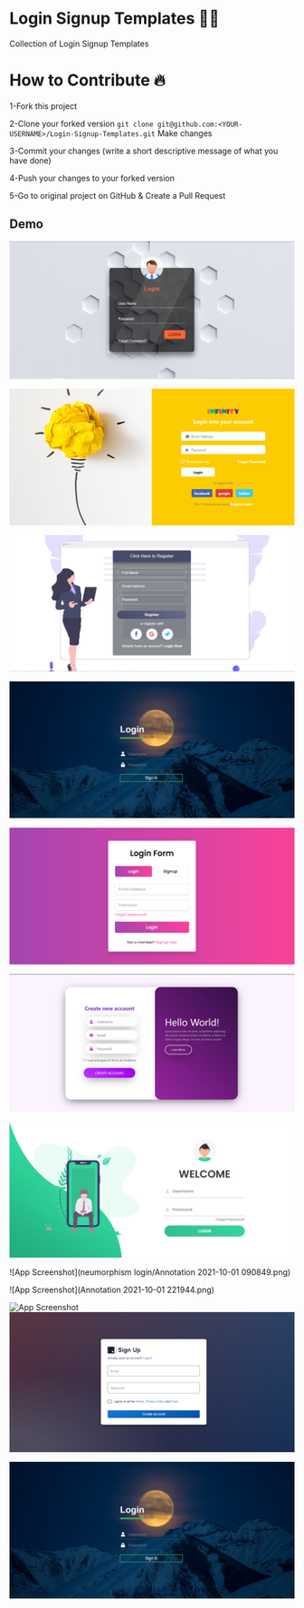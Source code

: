
# Login Signup Templates 🌟🌟
Collection of Login Signup Templates

# How to Contribute 🔥

1-Fork this project

2-Clone your forked version ```git clone git@github.com:<YOUR-USERNAME>/Login-Signup-Templates.git```
Make changes

3-Commit your changes (write a short descriptive message of what you have done)

4-Push your changes to your forked version

5-Go to original project on GitHub & Create a Pull Request

## Demo

![App Screenshot](Texture%20Background/pic1.png)

![App Screenshot](Login%20Form/pic3.png)

![App Screenshot](Slide%20Down%20Login%20Form/pic2.png)


![App Screenshot](image/pic4.png)

![App Screenshot](image/pic5.png)

![App Screenshot](image/pic6.png)

![App Screenshot](image/pic7.png)

![App Screenshot](neumorphism login/Annotation 2021-10-01 090849.png)

![App Screenshot](Annotation 2021-10-01 221944.png)

![App Screenshot](https://raw.githubusercontent.com/NishikantaRay/Login-Signup-Templates/main/neumorphism%20login/Annotation%202021-10-01%20090849.png)
![App Screenshot](image/landingpage.png)

![App Screenshot](image/pic4.png)



